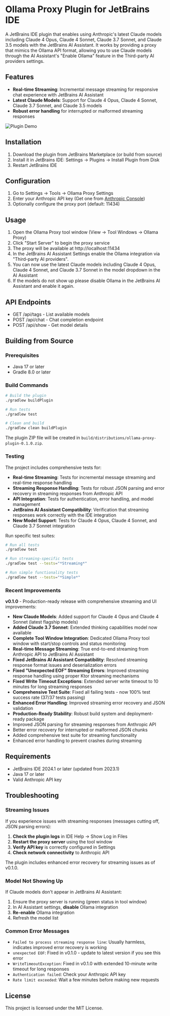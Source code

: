 # Ollama Proxy Plugin for JetBrains IDE

A JetBrains IDE plugin that enables using Anthropic's latest Claude models including Claude 4 Opus, Claude 4 Sonnet, Claude 3.7 Sonnet, and Claude 3.5 models with the JetBrains AI Assistant. It works by providing a proxy that mimics the Ollama API format, allowing you to use Claude models through the AI Assistant's "Enable Ollama" feature in the Third-party AI providers settings.

## Features

- **Real-time Streaming**: Incremental message streaming for responsive chat experience with JetBrains AI Assistant
- **Latest Claude Models**: Support for Claude 4 Opus, Claude 4 Sonnet, Claude 3.7 Sonnet, and Claude 3.5 models
- **Robust error handling** for interrupted or malformed streaming responses

![Plugin Demo](./assets/demo.gif)

## Installation

1. Download the plugin from JetBrains Marketplace (or build from source)
2. Install it in JetBrains IDE: Settings → Plugins → Install Plugin from Disk
3. Restart JetBrains IDE

## Configuration

1. Go to Settings → Tools → Ollama Proxy Settings
2. Enter your Anthropic API key (Get one from [Anthropic Console](https://console.anthropic.com/settings/keys))
3. Optionally configure the proxy port (default: 11434)

## Usage

1. Open the Ollama Proxy tool window (View → Tool Windows → Ollama Proxy)
2. Click "Start Server" to begin the proxy service
3. The proxy will be available at http://localhost:11434
4. In the JetBrains AI Assistant Settings enable the Ollama integration via "Third-party AI providers".
5. You can now use the latest Claude models including Claude 4 Opus, Claude 4 Sonnet, and Claude 3.7 Sonnet in the model dropdown in the AI Assistant
6. If the models do not show up please disable Ollama in the JetBrains AI Assistant and enable it again.

## API Endpoints

- GET /api/tags - List available models
- POST /api/chat - Chat completion endpoint
- POST /api/show - Get model details

## Building from Source

### Prerequisites
- Java 17 or later
- Gradle 8.0 or later

### Build Commands

```bash
# Build the plugin
./gradlew buildPlugin

# Run tests
./gradlew test

# Clean and build
./gradlew clean buildPlugin
```

The plugin ZIP file will be created in `build/distributions/ollama-proxy-plugin-0.1.0.zip`.

### Testing

The project includes comprehensive tests for:
- **Real-time Streaming**: Tests for incremental message streaming and real-time response handling
- **Streaming Response Handling**: Tests for robust JSON parsing and error recovery in streaming responses from Anthropic API
- **API Integration**: Tests for authentication, error handling, and model management  
- **JetBrains AI Assistant Compatibility**: Verification that streaming responses work correctly with the IDE integration
- **New Model Support**: Tests for Claude 4 Opus, Claude 4 Sonnet, and Claude 3.7 Sonnet integration

Run specific test suites:
```bash
# Run all tests
./gradlew test

# Run streaming-specific tests
./gradlew test --tests="*Streaming*"

# Run simple functionality tests
./gradlew test --tests="*Simple*"
```

### Recent Improvements

**v0.1.0** - Production-ready release with comprehensive streaming and UI improvements:
- **New Claude Models**: Added support for Claude 4 Opus and Claude 4 Sonnet (latest flagship models)
- **Added Claude 3.7 Sonnet**: Extended thinking capabilities model now available
- **Complete Tool Window Integration**: Dedicated Ollama Proxy tool window with start/stop controls and status monitoring
- **Real-time Message Streaming**: True end-to-end streaming from Anthropic API to JetBrains AI Assistant
- **Fixed JetBrains AI Assistant Compatibility**: Resolved streaming response format issues and deserialization errors
- **Fixed "Unexpected EOF" Streaming Errors**: Improved streaming response handling using proper Ktor streaming mechanisms
- **Fixed Write Timeout Exceptions**: Extended server write timeout to 10 minutes for long streaming responses
- **Comprehensive Test Suite**: Fixed all failing tests - now 100% test success rate (37/37 tests passing)
- **Enhanced Error Handling**: Improved streaming error recovery and JSON validation
- **Production-Ready Stability**: Robust build system and deployment-ready package
- Improved JSON parsing for streaming responses from Anthropic API
- Better error recovery for interrupted or malformed JSON chunks
- Added comprehensive test suite for streaming functionality
- Enhanced error handling to prevent crashes during streaming

## Requirements

- JetBrains IDE 2024.1 or later (updated from 2023.1)
- Java 17 or later
- Valid Anthropic API key

## Troubleshooting

### Streaming Issues
If you experience issues with streaming responses (messages cutting off, JSON parsing errors):

1. **Check the plugin logs** in IDE Help → Show Log in Files
2. **Restart the proxy server** using the tool window
3. **Verify API key** is correctly configured in Settings
4. **Check network connectivity** to Anthropic API

The plugin includes enhanced error recovery for streaming issues as of v0.1.0.

### Model Not Showing Up
If Claude models don't appear in JetBrains AI Assistant:

1. Ensure the proxy server is running (green status in tool window)
2. In AI Assistant settings, **disable** Ollama integration
3. **Re-enable** Ollama integration 
4. Refresh the model list

### Common Error Messages
- `Failed to process streaming response line`: Usually harmless, indicates improved error recovery is working
- `unexpected EOF`: Fixed in v0.1.0 - update to latest version if you see this error
- `WriteTimeoutException`: Fixed in v0.1.0 with extended 10-minute write timeout for long responses
- `Authentication failed`: Check your Anthropic API key
- `Rate limit exceeded`: Wait a few minutes before making new requests

## License

This project is licensed under the MIT License.
